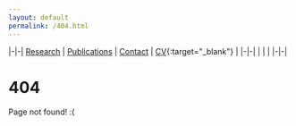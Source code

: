 ```yaml
---
layout: default
permalink: /404.html
---
```

|-|-|
[Research](research.md)  | [Publications](publications.md) | [Contact](contact.md) | [CV](gabriele_albertini_vitae.pdf){:target="_blank"} |
|-|-|
| | |
|-|-|


# 404

Page not found! :(
